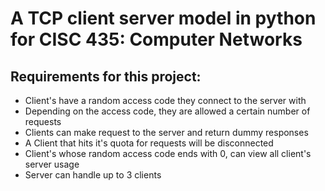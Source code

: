 # A TCP client server model in python for CISC 435: Computer Networks

## Requirements for this project:

* Client's have a random access code they connect to the server with
* Depending on the access code, they are allowed a certain number of requests
* Clients can make request to the server and return dummy responses
* A Client that hits it's quota for requests will be disconnected
* Client's whose random access code ends with 0, can view all client's server usage
* Server can handle up to 3 clients